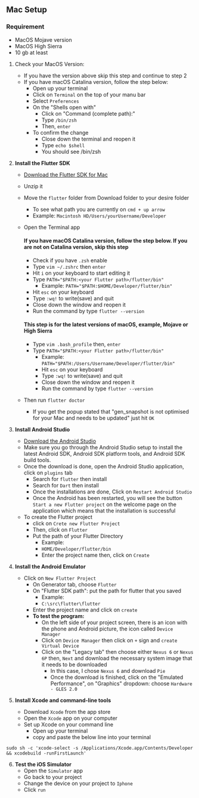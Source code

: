 ## Mac Setup
### Requirement
- MacOS Mojave version
- MacOS High Sierra
- 10 gb at least

1. Check your MacOS Version:
   - If you have the version above skip this step and continue to step 2
   - If you have macOS Catalina version, follow the step below:
      - Open up your terminal
      - Click on `Terminal` on the top of your manu bar
      - Select `Preferences`
      - On the "Shells open with"
        - Click on "Command (complete path):"
        - Type `/bin/zsh`
        - Then, `enter`
      - To confirm the change
        - Close down the terminal and reopen it
        - Type `echo $shell`
        - You should see /bin/zsh

2. **Install the Flutter SDK**
    - [Download the Flutter SDK for Mac](https://docs.flutter.dev/get-started/install/macos)
    - Unzip it
    - Move the `flutter` folder from Download folder to your desire folder
      - To see what path you are currently on `cmd + up arrow`
      - Example: `Macintosh HD/Users/yourUsername/Developer`
    - Open the Terminal app
      #### If you have macOS Catalina version, follow the step below. If you are not on Catalina version, skip this step 
        - Check if you have `.zsh` enable
        - Type `vim ~/.zshrc` then `enter`
        - Hit `i` on your keyboard to start editing it
        - Type `PATH="$PATH:<your Flutter path>/flutter/bin"`
          - Example: `PATH="$PATH:$HOME/Developer/flutter/bin"`
        - Hit `esc` on your keyboard
        - Type `:wq!` to write(save) and quit
        - Close down the window and reopen it
        - Run the command by type `flutter --version`
        
      #### This step is for the latest versions of macOS, example, Mojave or High Sierra 
        - Type `vim .bash_profile` then, `enter`
        - Type `PATH="$PATH:<your Flutter path>/flutter/bin"`
            - Example: `PATH="$PATH:/Users/Username/Developer/flutter/bin"`
            - Hit `esc` on your keyboard 
            - Type `:wq!` to write(save) and quit
            - Close down the window and reopen it 
            - Run the command by type `flutter --version`
    - Then run `flutter doctor`
      - If you get the popup stated that "gen_snapshot is not optimised for your Mac and needs to be updated" just hit `OK`

3. **Install Android Studio**
   - [Download the Android Studio](https://developer.android.com/studio)
   - Make sure you go through the Android Studio setup to install the latest Android SDK, Android SDK platform tools, and Android SDK build tools.
   - Once the download is done, open the Android Studio application, click on `plugins` tab
       - Search for `flutter` then install
       - Search for `Dart` then install
       - Once the installations are done, Click on `Restart Android Studio`
       - Once the Android has been restarted, you will see the button `Start a new Flutter project` on the welcome page on the application which means that the installation is successful
   - To create the Flutter project
       - click on `Crete new Flutter Project`
       - Then, click on `Flutter`
       - Put the path of your Flutter Directory
           - Example:
           - `HOME/Developer/flutter/bin`
           - Enter the project name then, click on `Create`

4. **Install the Android Emulator**
   - Click on `New Flutter Project`
       - On Generator tab, choose `Flutter`
       - On "Flutter SDK path": put the path for flutter that you saved
           - Example:
           - `C:\src\flutter\flutter`
       - Enter the project name and click on `create`
       - **To test the program:**
           - On the left side of your project screen, there is an icon with the phone and Android picture, the icon called `Device Manager`
           - Click on `Device Manager` then click on `+` sign and `create Virtual Device`
           - Click on the "Legacy tab" then choose either `Nexus 6` or `Nexus 6P` then, `Next` and download the necessary system image that it needs to be downloaded
               - In this case, I chose `Nexus 6` and download `Pie`
               - Once the download is finished, click on the "Emulated Performance", on "Graphics" dropdown: choose `Hardware - GLES 2.0`

5. **Install Xcode and command-line tools**
   - Download `Xcode` from the app store
   - Open the `Xcode` app on your computer
   - Set up Xcode on your command line
     - Open up your terminal
     - copy and paste the below line into your terminal
```shell
sudo sh -c 'xcode-select -s /Applications/Xcode.app/Contents/Developer && xcodebuild -runFirstLaunch'
```

6. **Test the iOS Simulator**
   - Open the `Simulator` app
   - Go back to your project
   - Change the device on your project to `Iphone`
   - Click `run`

